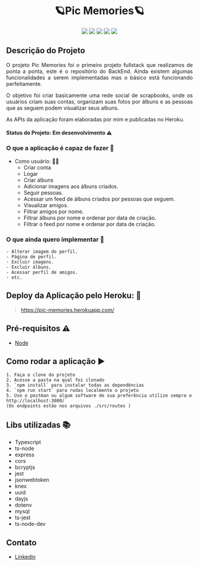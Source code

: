 <h1 align="center"> 🪐Pic Memories🪐 </h1>

<p align="center"><img src="https://img.shields.io/static/v1?label=Node&message=js&color=green&style=flat&logo=NODEJS"/>
<img src="https://img.shields.io/static/v1?label=typescript&message=framework&color=lightgrey&style=flat&logo=TYPESCRIPT"/>
<img src="https://img.shields.io/static/v1?label=S3&message=AWS&color=black&style=flat&logo=S3AWS"/>
<img src="https://img.shields.io/static/v1?label=Heroku&message=deploy&color=purple&style=flat&logo=HEROKU"/>
<img src="https://img.shields.io/static/v1?label=MYSQL&message=database&color=blue&style=flat&logo=MYSQL"/></p>



## Descrição do Projeto
<p align="justify"> O projeto Pic Memories foi o primeiro projeto fullstack que realizamos de ponta a ponta, este é o repositório do BackEnd. Ainda existem algumas funcionalidades a serem implementadas mas o básico está funcionando perfeitamente.</p>
<p align="justify"> O objetivo foi criar basicamente uma rede social de scrapbooks, onde os usuários criam suas contas, organizam suas fotos por álbuns e as pessoas que as seguem podem visualizar seus albuns. </p>
<p align="justify">As APIs da aplicação foram elaboradas por mim e publicadas no Heroku.</p>

#### Status do Projeto: Em desenvolvimento :warning:

### O que a aplicação é capaz de fazer :checkered_flag:
- Como usuário: :ok_woman:
    - Criar conta 
    - Logar
    - Criar álbuns
    - Adicionar imagens aos álbuns criados.
    - Seguir pessoas.
    - Acessar um feed de álbuns criados por pessoas que seguem.
    - Visualizar amigos.
    - Filtrar amigos por nome.
    - Filtrar álbuns por nome e ordenar por data de criação.
    - Filtrar o feed por nome e ordenar por data de criação.
    
### O que ainda quero implementar :checkered_flag:
    - Alterar imagem do perfil.
    - Página de perfil.
    - Excluir imagens.
    - Excluir álbuns.
    - Acessar perfil de amigos.
    - etc.
    
## Deploy da Aplicação pelo Heroku: :dash:

> https://pic-memories.herokuapp.com/

## Pré-requisitos :warning:

- [Node](https://nodejs.org/en/download/)

## Como rodar a aplicação :arrow_forward:
    1. Faça o clone do projeto
    2. Acesse a pasta na qual foi clonado
    3. `npm install` para instalar todas as dependências
    4. `npm run start` para rodas localmente o projeto
    5. Use o postman ou algum software de sua preferência utilize sempre o http://localhost:3000/ 
    (Os endpoints estão nos arquivos ./src/routes )
    
## Libs utilizadas :books:

- Typescript
- ts-node
- express
- cors
- bcryptjs
- jest
- jsonwebtoken
- knex
- uuid
- dayjs
- dotenv
- mysql
- ts-jest
- ts-node-dev

## Contato
- [Linkedin](https://www.linkedin.com/in/diegomiyabara/)

